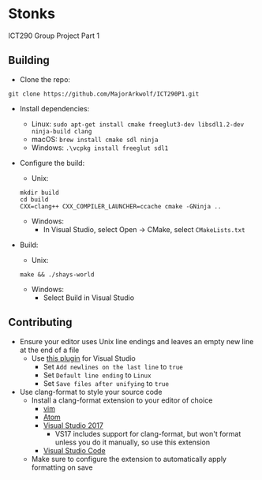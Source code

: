 # Stonks
ICT290 Group Project Part 1

## Building
* Clone the repo:
```
git clone https://github.com/MajorArkwolf/ICT290P1.git
```

* Install dependencies:
    * Linux: `sudo apt-get install cmake freeglut3-dev libsdl1.2-dev ninja-build clang`
    * macOS: `brew install cmake sdl ninja`
    * Windows: `.\vcpkg install freeglut sdl1`

* Configure the build:
    * Unix:
    ```
    mkdir build
    cd build
    CXX=clang++ CXX_COMPILER_LAUNCHER=ccache cmake -GNinja ..
    ```
    * Windows:
        * In Visual Studio, select Open → CMake, select `CMakeLists.txt`

* Build:
    * Unix:
    ```
    make && ./shays-world
    ```
    * Windows:
        * Select Build in Visual Studio

## Contributing
* Ensure your editor uses Unix line endings and leaves an empty new line at
    the end of a file
    * Use [this plugin](https://marketplace.visualstudio.com/items?itemName=JakubBielawa.LineEndingsUnifier)
      for Visual Studio
        * Set `Add newlines on the last line` to `true`
        * Set `Default line ending` to `Linux`
        * Set `Save files after unifying` to `true`
* Use clang-format to style your source code
    * Install a clang-format extension to your editor of choice
        * [vim](https://github.com/rhysd/vim-clang-format)
        * [Atom](https://atom.io/packages/clang-format)
        * [Visual Studio 2017](https://marketplace.visualstudio.com/items?itemName=mynkow.FormatdocumentonSave)
            * VS17 includes support for clang-format, but won't format
                unless you do it manually, so use this extension
        * [Visual Studio Code](https://marketplace.visualstudio.com/items?itemName=xaver.clang-format)
    * Make sure to configure the extension to automatically apply formatting on
        save
